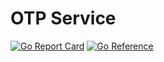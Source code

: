 # OTP Service

[![Go Report Card](https://goreportcard.com/badge/github.com/applicaset/otp-svc)](https://goreportcard.com/report/github.com/applicaset/otp-svc)
[![Go Reference](https://pkg.go.dev/badge/github.com/applicaset/otp-svc.svg)](https://pkg.go.dev/github.com/applicaset/otp-svc)
